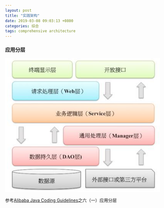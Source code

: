 ```yaml
---
layout: post
title: "实践架构"
date: 2019-03-08 09:03:13 +0800
categories: 综合
tags: comprehensive architecture
---
```


### 应用分层

![应用分层](/images/application-layering.png)

参考[Alibaba Java Coding Guidelines](https://github.com/alibaba/p3c)之六（一）应用分层
